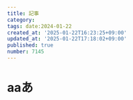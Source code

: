```yaml
---
title: 記事
category:
tags: date:2024-01-22
created_at: '2025-01-22T16:23:25+09:00'
updated_at: '2025-01-22T17:18:02+09:00'
published: true
number: 7145
---
```


# aaあ
